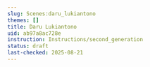 ```yaml
---
slug: Scenes:daru_lukiantono
themes: []
title: Daru Lukiantono
uid: ab97a8ac728e
instruction: Instructions/second_generation
status: draft
last-checked: 2025-08-21
---
```

